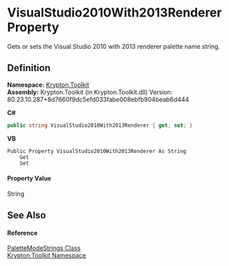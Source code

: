 # VisualStudio2010With2013Renderer Property


Gets or sets the Visual Studio 2010 with 2013 renderer palette name string.



## Definition
**Namespace:** <a href="79d2eac2-21f4-54ff-7552-b20c33c30600.md">Krypton.Toolkit</a>  
**Assembly:** Krypton.Toolkit (in Krypton.Toolkit.dll) Version: 80.23.10.287+8d7660f9dc5efd033fabe008ebfb904beab6d444

**C#**
``` C#
public string VisualStudio2010With2013Renderer { get; set; }
```
**VB**
``` VB
Public Property VisualStudio2010With2013Renderer As String
	Get
	Set
```



#### Property Value
String

## See Also


#### Reference
<a href="574b814b-e541-bdff-7c48-5b02de0544f5.md">PaletteModeStrings Class</a>  
<a href="79d2eac2-21f4-54ff-7552-b20c33c30600.md">Krypton.Toolkit Namespace</a>  
